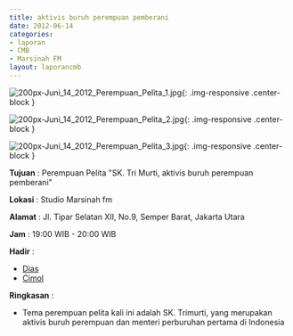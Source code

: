 ```yaml
---
title: aktivis buruh perempuan pemberani
date: 2012-06-14
categories:
- laporan
- CMB
- Marsinah FM
layout: laporancmb
---
```


![200px-Juni_14_2012_Perempuan_Pelita_1.jpg](/uploads/200px-Juni_14_2012_Perempuan_Pelita_1.jpg){: .img-responsive .center-block }

![200px-Juni_14_2012_Perempuan_Pelita_2.jpg](/uploads/200px-Juni_14_2012_Perempuan_Pelita_2.jpg){: .img-responsive .center-block }

![200px-Juni_14_2012_Perempuan_Pelita_3.jpg](/uploads/200px-Juni_14_2012_Perempuan_Pelita_3.jpg){: .img-responsive .center-block }


**Tujuan** : Perempuan Pelita "SK. Tri Murti, aktivis buruh perempuan pemberani"

**Lokasi** : Studio Marsinah fm

**Alamat** : Jl. Tipar Selatan XII, No.9, Semper Barat, Jakarta Utara

**Jam** : 19:00 WIB - 20:00 WIB

**Hadir** : 
* [Dias](http://wiki.ciptamedia.org/wiki/Dias)
* [Cimol](http://wiki.ciptamedia.org/wiki/Cimol)

**Ringkasan** : 
* Tema perempuan pelita kali ini adalah SK. Trimurti, yang merupakan aktivis buruh perempuan dan menteri perburuhan pertama di Indonesia
